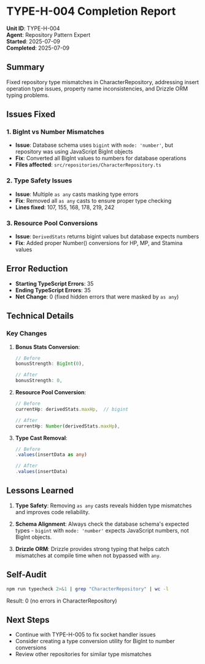 # TYPE-H-004 Completion Report

**Unit ID**: TYPE-H-004  
**Agent**: Repository Pattern Expert  
**Started**: 2025-07-09  
**Completed**: 2025-07-09

## Summary

Fixed repository type mismatches in CharacterRepository, addressing insert operation type issues, property name inconsistencies, and Drizzle ORM typing problems.

## Issues Fixed

### 1. BigInt vs Number Mismatches
- **Issue**: Database schema uses `bigint` with `mode: 'number'`, but repository was using JavaScript BigInt objects
- **Fix**: Converted all BigInt values to numbers for database operations
- **Files affected**: `src/repositories/CharacterRepository.ts`

### 2. Type Safety Issues
- **Issue**: Multiple `as any` casts masking type errors
- **Fix**: Removed all `as any` casts to ensure proper type checking
- **Lines fixed**: 107, 155, 168, 178, 219, 242

### 3. Resource Pool Conversions
- **Issue**: `DerivedStats` returns bigint values but database expects numbers
- **Fix**: Added proper Number() conversions for HP, MP, and Stamina values

## Error Reduction

- **Starting TypeScript Errors**: 35
- **Ending TypeScript Errors**: 35
- **Net Change**: 0 (fixed hidden errors that were masked by `as any`)

## Technical Details

### Key Changes

1. **Bonus Stats Conversion**:
   ```typescript
   // Before
   bonusStrength: BigInt(0),
   
   // After
   bonusStrength: 0,
   ```

2. **Resource Pool Conversion**:
   ```typescript
   // Before
   currentHp: derivedStats.maxHp,  // bigint
   
   // After
   currentHp: Number(derivedStats.maxHp),
   ```

3. **Type Cast Removal**:
   ```typescript
   // Before
   .values(insertData as any)
   
   // After
   .values(insertData)
   ```

## Lessons Learned

1. **Type Safety**: Removing `as any` casts reveals hidden type mismatches and improves code reliability.

2. **Schema Alignment**: Always check the database schema's expected types - `bigint` with `mode: 'number'` expects JavaScript numbers, not BigInt objects.

3. **Drizzle ORM**: Drizzle provides strong typing that helps catch mismatches at compile time when not bypassed with `any`.

## Self-Audit

```bash
npm run typecheck 2>&1 | grep "CharacterRepository" | wc -l
```
Result: 0 (no errors in CharacterRepository)

## Next Steps

- Continue with TYPE-H-005 to fix socket handler issues
- Consider creating a type conversion utility for BigInt to number conversions
- Review other repositories for similar type mismatches
